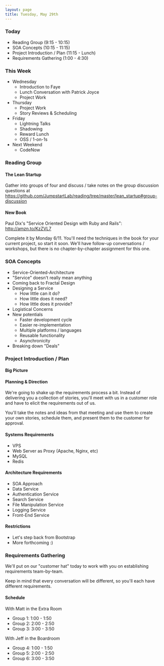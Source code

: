 ```yaml
---
layout: page
title: Tuesday, May 29th
---
```


### Today

* Reading Group (9:15 - 10:15)
* SOA Concepts (10:15 - 11:15)
* Project Introduction / Plan (11:15 - Lunch)
* Requirements Gathering (1:00 - 4:30)

### This Week

* Wednesday
  * Introduction to Faye
  * Lunch Conversation with Patrick Joyce
  * Project Work
* Thursday
  * Project Work
  * Story Reviews & Scheduling
* Friday
  * Lightning Talks
  * Shadowing
  * Reward Lunch
  * OSS / 1-on-1s
* Next Weekend
  * CodeNow

### Reading Group

#### The Lean Startup

Gather into groups of four and discuss / take notes on the group discussion questions at https://github.com/JumpstartLab/reading/tree/master/lean_startup#group-discussion

#### New Book

Paul Dix's "Service Oriented Design with Ruby and Rails": http://amzn.to/KzZVL7

Complete it by Monday 6/11. You'll need the techniques in the book for your current project, so start it soon. We'll have follow-up conversations / workshops, but there is no chapter-by-chapter assignment for this one.

### SOA Concepts

* Service-Oriented-Architecture
* "Service" doesn't really mean anything
* Coming back to Fractal Design
* Designing a Service
  * How little can it do?
  * How little does it need?
  * How little does it provide?
* Logistical Concerns
* New potentials
  * Faster development cycle
  * Easier re-implementation
  * Multiple platforms / languages
  * Reusable functionality
  * Asynchronicity 
* Breaking down "Deals"

### Project Introduction / Plan

#### Big Picture

#### Planning & Direction

We're going to shake up the requirements process a bit. Instead of delivering you a collection of stories, you'll meet with us in a customer role and have to elicit the requirements out of us.

You'll take the notes and ideas from that meeting and use them to create your own stories, schedule them, and present them to the customer for approval.

#### Systems Requirements

* VPS
* Web Server as Proxy (Apache, Nginx, etc)
* MySQL
* Redis

#### Architecture Requirements

* SOA Approach
* Data Service
* Authentication Service
* Search Service
* File Manipulation Service
* Logging Service
* Front-End Service

#### Restrictions

* Let's step back from Bootstrap
* More forthcoming :)

### Requirements Gathering

We'll put on our "customer hat" today to work with you on establishing requirements team-by-team.

Keep in mind that every conversation will be different, so you'll each have different requirements.

#### Schedule

With Matt in the Extra Room

* Group 1: 1:00 - 1:50
* Group 2: 2:00 - 2:50
* Group 3: 3:00 - 3:50

With Jeff in the Boardroom

* Group 4: 1:00 - 1:50
* Group 5: 2:00 - 2:50
* Group 6: 3:00 - 3:50
